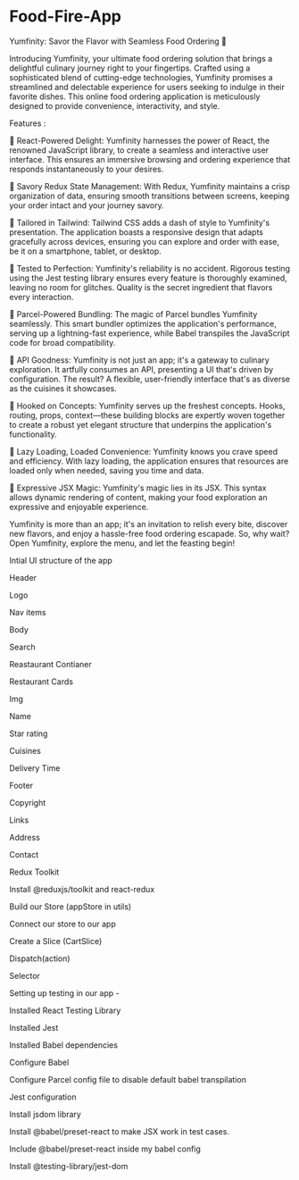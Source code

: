 # Food-Fire-App
Yumfinity: Savor the Flavor with Seamless Food Ordering 🍟

Introducing Yumfinity, your ultimate food ordering solution that brings a delightful culinary journey right to your fingertips. Crafted using a sophisticated blend of cutting-edge technologies, Yumfinity promises a streamlined and delectable experience for users seeking to indulge in their favorite dishes. This online food ordering application is meticulously designed to provide convenience, interactivity, and style.

Features :

🍕 React-Powered Delight: Yumfinity harnesses the power of React, the renowned JavaScript library, to create a seamless and interactive user interface. This ensures an immersive browsing and ordering experience that responds instantaneously to your desires.

🍕 Savory Redux State Management: With Redux, Yumfinity maintains a crisp organization of data, ensuring smooth transitions between screens, keeping your order intact and your journey savory.

🍕 Tailored in Tailwind: Tailwind CSS adds a dash of style to Yumfinity's presentation. The application boasts a responsive design that adapts gracefully across devices, ensuring you can explore and order with ease, be it on a smartphone, tablet, or desktop.

🍕 Tested to Perfection: Yumfinity's reliability is no accident. Rigorous testing using the Jest testing library ensures every feature is thoroughly examined, leaving no room for glitches. Quality is the secret ingredient that flavors every interaction.

🍕 Parcel-Powered Bundling: The magic of Parcel bundles Yumfinity seamlessly. This smart bundler optimizes the application's performance, serving up a lightning-fast experience, while Babel transpiles the JavaScript code for broad compatibility.

🍕 API Goodness: Yumfinity is not just an app; it's a gateway to culinary exploration. It artfully consumes an API, presenting a UI that's driven by configuration. The result? A flexible, user-friendly interface that's as diverse as the cuisines it showcases.

🍕 Hooked on Concepts: Yumfinity serves up the freshest concepts. Hooks, routing, props, context—these building blocks are expertly woven together to create a robust yet elegant structure that underpins the application's functionality.

🍕 Lazy Loading, Loaded Convenience: Yumfinity knows you crave speed and efficiency. With lazy loading, the application ensures that resources are loaded only when needed, saving you time and data.

🍕 Expressive JSX Magic: Yumfinity's magic lies in its JSX. This syntax allows dynamic rendering of content, making your food exploration an expressive and enjoyable experience.

Yumfinity is more than an app; it's an invitation to relish every bite, discover new flavors, and enjoy a hassle-free food ordering escapade. So, why wait? Open Yumfinity, explore the menu, and let the feasting begin!

Intial UI structure of the app

Header


Logo

Nav items

Body



Search

Reastaurant Contianer

Restaurant Cards

Img

Name

Star rating

Cuisines

Delivery Time

Footer



Copyright

Links

Address

Contact

Redux Toolkit

Install @reduxjs/toolkit and react-redux

Build our Store (appStore in utils)

Connect our store to our app

Create a Slice (CartSlice)

Dispatch(action)

Selector

Setting up testing in our app -

Installed React Testing Library

Installed Jest

Installed Babel dependencies

Configure Babel

Configure Parcel config file to disable default babel transpilation

Jest configuration

Install jsdom library

Install @babel/preset-react to make JSX work in test cases.

Include @babel/preset-react inside my babel config

Install @testing-library/jest-dom
